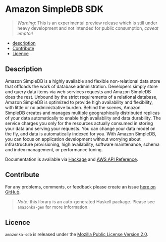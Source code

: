 # Amazon SimpleDB SDK

> _Warning:_ This is an experimental preview release which is still under heavy development and not intended for public consumption, _caveat emptor_!

* [description](#description)
* [Contribute](#contribute)
* [Licence](#licence)

## Description

Amazon SimpleDB is a highly available and flexible non-relational data store that offloads the work of database administration. Developers simply store and query data items via web services requests and Amazon SimpleDB does the rest. Unbound by the strict requirements of a relational database, Amazon SimpleDB is optimized to provide high availability and flexibility, with little or no administrative burden. Behind the scenes, Amazon SimpleDB creates and manages multiple geographically distributed replicas of your data automatically to enable high availability and data durability. The service charges you only for the resources actually consumed in storing your data and serving your requests. You can change your data model on the fly, and data is automatically indexed for you. With Amazon SimpleDB, you can focus on application development without worrying about infrastructure provisioning, high availability, software maintenance, schema and index management, or performance tuning.

Documentation is available via [Hackage](http://hackage.haskell.org/package/amazonka-sdb)
and [AWS API Reference]().


## Contribute

For any problems, comments, or feedback please create an issue [here on GitHub](https://github.com/brendanhay/amazonka/issues).

> _Note:_ this library is an auto-generated Haskell package. Please see `amazonka-gen` for more information.


## Licence

`amazonka-sdb` is released under the [Mozilla Public License Version 2.0](http://www.mozilla.org/MPL/).
